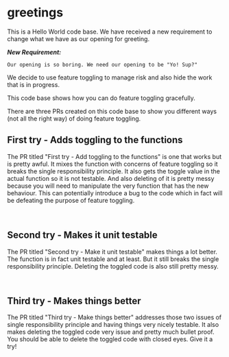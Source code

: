# greetings
This is a Hello World code base. We have received a new requirement to change what we have as our opening for greeting.

***New Requirement:*** 

```
Our opening is so boring. We need our opening to be "Yo! Sup?"
```

We decide to use feature toggling to manage risk and also hide the work that is in progress.

This code base shows how you can do feature toggling gracefully.

There are three PRs created on this code base to show you different ways (not all the right way) of doing feature toggling.

## First try - Adds toggling to the functions
<p>
The PR titled "First try - Add toggling to the functions" is one that works but is pretty awful.
It mixes the function with concerns of feature toggling so it breaks the single responsibility principle.
It also gets the toggle value in the actual function so it is not testable.
And also deleting of it is pretty messy because you will need to manipulate the very function that has the new behaviour. This can potentially introduce a bug to the code which in fact will be defeating the purpose of feature toggling.</p>
<br>

## Second try - Makes it unit testable
<p>
The PR titled "Second try - Make it unit testable" makes things a lot better. The function is in fact unit testable and at least. But it still breaks the single responsibility principle.
Deleting the toggled code is also still pretty messy.</p>
<br>

## Third try - Makes things better
<p>
The PR titled "Third try - Make things better" addresses those two issues of single responsibility principle and having things very nicely testable. It also makes deleting the toggled code very issue and pretty much bullet proof. You should be able to delete the toggled code with closed eyes. Give it a try!
</p>